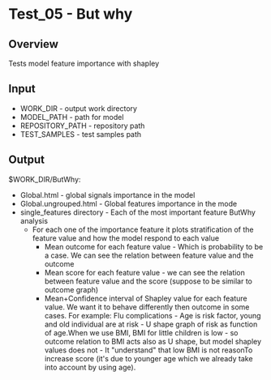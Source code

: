 # Test_05 - But why

## Overview
Tests model feature importance with shapley
## Input
- WORK_DIR - output work directory
- MODEL_PATH - path for model
- REPOSITORY_PATH - repository path
- TEST_SAMPLES - test samples path

## Output
$WORK_DIR/ButWhy:

- Global.html - global signals importance in the model
- Global.ungrouped.html - Global features importance in the mode
- single_features directory - Each of the most important feature ButWhy analysis
  - For each one of the importance feature it plots stratification of the feature value and how the model respond to each value
    - Mean outcome for each feature value - Which is probability to be a case. We can see the relation between feature value and the outcome
    - Mean score for each feature value - we can see the relation between feature value and the score (suppose to be similar to outcome graph)
    - Mean+Confidence interval of Shapley value for each feature value. We want it to behave differently then outcome in some cases. For example: Flu complications - Age is risk factor, young and old individual are at risk - U shape graph of risk as function of age.When we use BMI, BMI for little children is low - so outcome relation to BMI acts also as U shape, but model shapley values does not - It "understand" that low BMI is not reasonTo increase score (it's due to younger age which we already take into account by using age).
